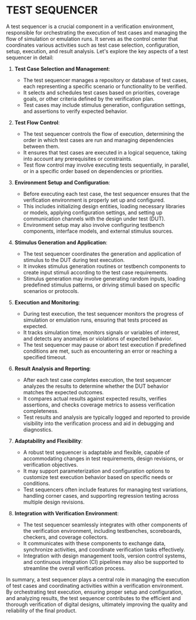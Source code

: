 # TEST SEQUENCER

A test sequencer is a crucial component in a verification environment, responsible for orchestrating the execution of test cases and managing the flow of simulation or emulation runs. It serves as the control center that coordinates various activities such as test case selection, configuration, setup, execution, and result analysis. Let's explore the key aspects of a test sequencer in detail:

1. **Test Case Selection and Management**:

   - The test sequencer manages a repository or database of test cases, each representing a specific scenario or functionality to be verified.
   - It selects and schedules test cases based on priorities, coverage goals, or other criteria defined by the verification plan.
   - Test cases may include stimulus generation, configuration settings, and assertions to verify expected behavior.

2. **Test Flow Control**:

   - The test sequencer controls the flow of execution, determining the order in which test cases are run and managing dependencies between them.
   - It ensures that test cases are executed in a logical sequence, taking into account any prerequisites or constraints.
   - Test flow control may involve executing tests sequentially, in parallel, or in a specific order based on dependencies or priorities.

3. **Environment Setup and Configuration**:

   - Before executing each test case, the test sequencer ensures that the verification environment is properly set up and configured.
   - This includes initializing design entities, loading necessary libraries or models, applying configuration settings, and setting up communication channels with the design under test (DUT).
   - Environment setup may also involve configuring testbench components, interface models, and external stimulus sources.

4. **Stimulus Generation and Application**:

   - The test sequencer coordinates the generation and application of stimulus to the DUT during test execution.
   - It invokes stimulus generation routines or testbench components to create input stimuli according to the test case requirements.
   - Stimulus generation may involve generating random inputs, loading predefined stimulus patterns, or driving stimuli based on specific scenarios or protocols.

5. **Execution and Monitoring**:

   - During test execution, the test sequencer monitors the progress of simulation or emulation runs, ensuring that tests proceed as expected.
   - It tracks simulation time, monitors signals or variables of interest, and detects any anomalies or violations of expected behavior.
   - The test sequencer may pause or abort test execution if predefined conditions are met, such as encountering an error or reaching a specified timeout.

6. **Result Analysis and Reporting**:

   - After each test case completes execution, the test sequencer analyzes the results to determine whether the DUT behavior matches the expected outcomes.
   - It compares actual results against expected results, verifies assertions, and checks coverage metrics to assess verification completeness.
   - Test results and analysis are typically logged and reported to provide visibility into the verification process and aid in debugging and diagnostics.

7. **Adaptability and Flexibility**:

   - A robust test sequencer is adaptable and flexible, capable of accommodating changes in test requirements, design revisions, or verification objectives.
   - It may support parameterization and configuration options to customize test execution behavior based on specific needs or conditions.
   - Test sequencers often include features for managing test variations, handling corner cases, and supporting regression testing across multiple design revisions.

8. **Integration with Verification Environment**:

   - The test sequencer seamlessly integrates with other components of the verification environment, including testbenches, scoreboards, checkers, and coverage collectors.
   - It communicates with these components to exchange data, synchronize activities, and coordinate verification tasks effectively.
   - Integration with design management tools, version control systems, and continuous integration (CI) pipelines may also be supported to streamline the overall verification process.

In summary, a test sequencer plays a central role in managing the execution of test cases and coordinating activities within a verification environment. By orchestrating test execution, ensuring proper setup and configuration, and analyzing results, the test sequencer contributes to the efficient and thorough verification of digital designs, ultimately improving the quality and reliability of the final product.
